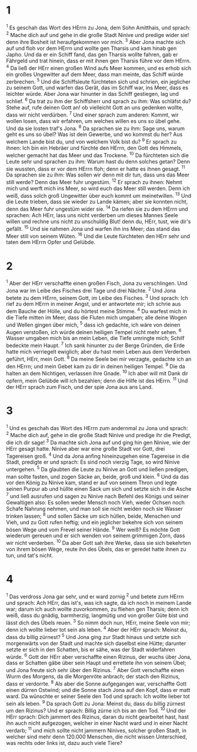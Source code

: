 # 1
<sup>1</sup> Es geschah das Wort des HErrn zu Jona, dem Sohn Amitthais, und sprach: <sup>2</sup> Mache dich auf und gehe in die große Stadt Ninive und predige wider sie! denn ihre Bosheit ist heraufgekommen vor mich. <sup>3</sup> Aber Jona machte sich auf und floh vor dem HErrn und wollte gen Tharsis und kam hinab gen Japho. Und da er ein Schiff fand, das gen Tharsis wollte fahren, gab er Fährgeld und trat hinein, dass er mit ihnen gen Tharsis führe vor dem HErrn. <sup>4</sup> Da ließ der HErr einen großen Wind aufs Meer kommen, und es erhob sich ein großes Ungewitter auf dem Meer, dass man meinte, das Schiff würde zerbrechen. <sup>5</sup> Und die Schiffsleute fürchteten sich und schrien, ein jeglicher zu seinem Gott, und warfen das Gerät, das im Schiff war, ins Meer, dass es leichter würde. Aber Jona war hinunter in das Schiff gestiegen, lag und schlief. <sup>6</sup> Da trat zu ihm der Schiffsherr und sprach zu ihm: Was schläfst du? Stehe auf, rufe deinen Gott an! ob vielleicht Gott an uns gedenken wollte, dass wir nicht verdürben. <sup>7</sup> Und einer sprach zum anderen: Kommt, wir wollen losen, dass wir erfahren, um welches willen es uns so übel gehe. Und da sie losten traf's Jona. <sup>8</sup> Da sprachen sie zu ihm: Sage uns, warum geht es uns so übel? Was ist dein Gewerbe, und wo kommst du her? Aus welchem Lande bist du, und von welchem Volk bist du? <sup>9</sup> Er sprach zu ihnen: Ich bin ein Hebräer und fürchte den HErrn, den Gott des Himmels, welcher gemacht hat das Meer und das Trockene. <sup>10</sup> Da fürchteten sich die Leute sehr und sprachen zu ihm: Warum hast du denn solches getan? Denn sie wussten, dass er vor dem HErrn floh; denn er hatte es ihnen gesagt. <sup>11</sup> Da sprachen sie zu ihm: Was sollen wir denn mit dir tun, dass uns das Meer still werde? Denn das Meer fuhr ungestüm. <sup>12</sup> Er sprach zu ihnen: Nehmt mich und werft mich ins Meer, so wird euch das Meer still werden. Denn ich weiß, dass solch groß Ungewitter über euch kommt um meinetwillen. <sup>13</sup> Und die Leute trieben, dass sie wieder zu Lande kämen; aber sie konnten nicht, denn das Meer fuhr ungestüm wider sie. <sup>14</sup> Da riefen sie zu dem HErrn und sprachen: Ach HErr, lass uns nicht verderben um dieses Mannes Seele willen und rechne uns nicht zu unschuldig Blut! denn du, HErr, tust, wie dir's gefällt. <sup>15</sup> Und sie nahmen Jona und warfen ihn ins Meer; das stand das Meer still von seinem Wüten. <sup>16</sup> Und die Leute fürchteten den HErr sehr und taten dem HErrn Opfer und Gelübde.
# 2
<sup>1</sup> Aber der HErr verschaffte einen großen Fisch, Jona zu verschlingen. Und Jona war im Leibe des Fisches drei Tage und drei Nächte. <sup>2</sup> Und Jona betete zu dem HErrn, seinem Gott, im Leibe des Fisches. <sup>3</sup> Und sprach: Ich rief zu dem HErrn in meiner Angst, und er antwortete mir; ich schrie aus dem Bauche der Hölle, und du hörtest meine Stimme. <sup>4</sup> Du warfest mich in die Tiefe mitten im Meer, dass die Fluten mich umgaben; alle deine Wogen und Wellen gingen über mich, <sup>5</sup> dass ich gedachte, ich wäre von deinen Augen verstoßen, ich würde deinen heiligen Tempel nicht mehr sehen. <sup>6</sup> Wasser umgaben mich bis an mein Leben, die Tiefe umringte mich; Schilf bedeckte mein Haupt. <sup>7</sup> Ich sank hinunter zu der Berge Gründen, die Erde hatte mich verriegelt ewiglich; aber du hast mein Leben aus dem Verderben geführt, HErr, mein Gott. <sup>8</sup> Da meine Seele bei mir verzagte, gedachte ich an den HErrn; und mein Gebet kam zu dir in deinen heiligen Tempel. <sup>9</sup> Die da halten an dem Nichtigen, verlassen ihre Gnade. <sup>10</sup> Ich aber will mit Dank dir opfern, mein Gelübde will ich bezahlen; denn die Hilfe ist des HErrn. <sup>11</sup> Und der HErr sprach zum Fisch, und der spie Jona aus ans Land.
# 3
<sup>1</sup> Und es geschah das Wort des HErrn zum andernmal zu Jona und sprach: <sup>2</sup> Mache dich auf, gehe in die große Stadt Ninive und predige ihr die Predigt, die ich dir sage! <sup>3</sup> Da machte sich Jona auf und ging hin gen Ninive, wie der HErr gesagt hatte. Ninive aber war eine große Stadt vor Gott, drei Tagereisen groß. <sup>4</sup> Und da Jona anfing hineinzugehen eine Tagereise in die Stadt, predigte er und sprach: Es sind noch vierzig Tage, so wird Ninive untergehen. <sup>5</sup> Da glaubten die Leute zu Ninive an Gott und ließen predigen, man sollte fasten, und zogen Säcke an, beide, groß und klein. <sup>6</sup> Und da das vor den König zu Ninive kam, stand er auf von seinem Thron und legte seinen Purpur ab und hüllte einen Sack um sich und setzte sich in die Asche <sup>7</sup> und ließ ausrufen und sagen zu Ninive nach Befehl des Königs und seiner Gewaltigen also: Es sollen weder Mensch noch Vieh, weder Ochsen noch Schafe Nahrung nehmen, und man soll sie nicht weiden noch sie Wasser trinken lassen; <sup>8</sup> und sollen Säcke um sich hüllen, beide, Menschen und Vieh, und zu Gott rufen heftig; und ein jeglicher bekehre sich von seinem bösen Wege und vom Frevel seiner Hände. <sup>9</sup> Wer weiß? Es möchte Gott wiederum gereuen und er sich wenden von seinem grimmigen Zorn, dass wir nicht verderben. <sup>10</sup> Da aber Gott sah ihre Werke, dass sie sich bekehrten von ihrem bösen Wege, reute ihn des Übels, das er geredet hatte ihnen zu tun, und tat's nicht.
# 4
<sup>1</sup> Das verdross Jona gar sehr, und er ward zornig <sup>2</sup> und betete zum HErrn und sprach: Ach HErr, das ist's, was ich sagte, da ich noch in meinem Lande war; darum ich auch wollte zuvorkommen, zu fliehen gen Tharsis; denn ich weiß, dass du gnädig, barmherzig, langmütig und von großer Güte bist und lässt dich des Übels reuen. <sup>3</sup> So nimm doch nun, HErr, meine Seele von mir; denn ich wollte lieber tot sein als leben. <sup>4</sup> Aber der HErr sprach: Meinst du, dass du billig zürnest? <sup>5</sup> Und Jona ging zur Stadt hinaus und setzte sich morgenwärts von der Stadt und machte sich daselbst eine Hütte; darunter setzte er sich in den Schatten, bis er sähe, was der Stadt widerfahren würde. <sup>6</sup> Gott der HErr aber verschaffte einen Rizinus, der wuchs über Jona, dass er Schatten gäbe über sein Haupt und errettete ihn von seinem Übel; und Jona freute sich sehr über den Rizinus. <sup>7</sup> Aber Gott verschaffte einen Wurm des Morgens, da die Morgenröte anbrach; der stach den Rizinus, dass er verdorrte. <sup>8</sup> Als aber die Sonne aufgegangen war, verschaffte Gott einen dürren Ostwind; und die Sonne stach Jona auf den Kopf, dass er matt ward. Da wünschte er seiner Seele den Tod und sprach: Ich wollte lieber tot sein als leben. <sup>9</sup> Da sprach Gott zu Jona: Meinst du, dass du billig zürnest um den Rizinus? Und er sprach: Billig zürne ich bis an den Tod. <sup>10</sup> Und der HErr sprach: Dich jammert des Rizinus, daran du nicht gearbeitet hast, hast ihn auch nicht aufgezogen, welcher in einer Nacht ward und in einer Nacht verdarb; <sup>11</sup> und mich sollte nicht jammern Ninives, solcher großen Stadt, in welcher sind mehr denn 120.000 Menschen, die nicht wissen Unterschied, was rechts oder links ist, dazu auch viele Tiere?